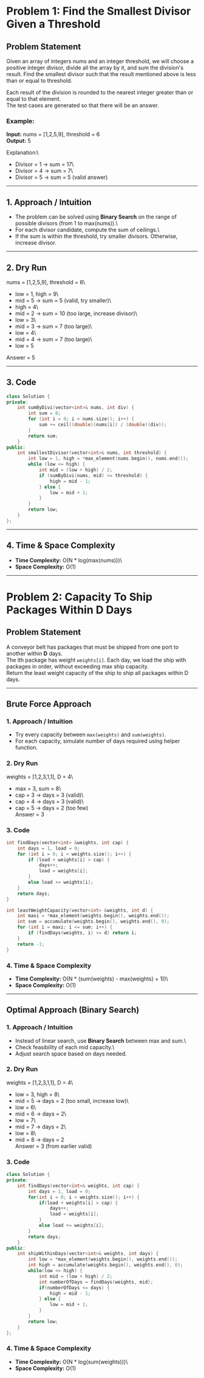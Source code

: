# Problem 1: Find the Smallest Divisor Given a Threshold

## Problem Statement

Given an array of integers nums and an integer threshold, we will choose
a positive integer divisor, divide all the array by it, and sum the
division's result. Find the smallest divisor such that the result
mentioned above is less than or equal to threshold.

Each result of the division is rounded to the nearest integer greater
than or equal to that element.\
The test cases are generated so that there will be an answer.

### Example:

**Input:** nums = \[1,2,5,9\], threshold = 6\
**Output:** 5

Explanation:\
- Divisor = 1 → sum = 17\
- Divisor = 4 → sum = 7\
- Divisor = 5 → sum = 5 (valid answer)

------------------------------------------------------------------------

## 1. Approach / Intuition

-   The problem can be solved using **Binary Search** on the range of
    possible divisors (from 1 to max(nums)).\
-   For each divisor candidate, compute the sum of ceilings.\
-   If the sum is within the threshold, try smaller divisors. Otherwise,
    increase divisor.

------------------------------------------------------------------------

## 2. Dry Run

nums = \[1,2,5,9\], threshold = 6\
- low = 1, high = 9\
- mid = 5 → sum = 5 (valid, try smaller)\
- high = 4\
- mid = 2 → sum = 10 (too large, increase divisor)\
- low = 3\
- mid = 3 → sum = 7 (too large)\
- low = 4\
- mid = 4 → sum = 7 (too large)\
- low = 5

Answer = 5

------------------------------------------------------------------------

## 3. Code

``` cpp
class Solution {
private:
    int sumByDivi(vector<int>& nums, int div) {
        int sum = 0;
        for (int i = 0; i < nums.size(); i++) {
            sum += ceil((double)(nums[i]) / (double)(div));
        }
        return sum;
    }
public:
    int smallestDivisor(vector<int>& nums, int threshold) {
        int low = 1, high = *max_element(nums.begin(), nums.end());
        while (low <= high) {
            int mid = (low + high) / 2;
            if (sumByDivi(nums, mid) <= threshold) {
                high = mid - 1;
            } else {
                low = mid + 1;
            }
        }
        return low;
    }
};
```

------------------------------------------------------------------------

## 4. Time & Space Complexity

-   **Time Complexity:** O(N \* log(max(nums)))\
-   **Space Complexity:** O(1)

------------------------------------------------------------------------

# Problem 2: Capacity To Ship Packages Within D Days

## Problem Statement

A conveyor belt has packages that must be shipped from one port to
another within **D** days.\
The ith package has weight `weights[i]`. Each day, we load the ship with
packages in order, without exceeding max ship capacity.\
Return the least weight capacity of the ship to ship all packages within
D days.

------------------------------------------------------------------------

## Brute Force Approach

### 1. Approach / Intuition

-   Try every capacity between `max(weights)` and `sum(weights)`.
-   For each capacity, simulate number of days required using helper
    function.

### 2. Dry Run

weights = \[1,2,3,1,1\], D = 4\
- max = 3, sum = 8\
- cap = 3 → days = 3 (valid)\
- cap = 4 → days = 3 (valid)\
- cap = 5 → days = 2 (too few)\
Answer = 3

### 3. Code

``` cpp
int findDays(vector<int> &weights, int cap) {
    int days = 1, load = 0;
    for (int i = 0; i < weights.size(); i++) {
        if (load + weights[i] > cap) {
            days++;
            load = weights[i];
        }
        else load += weights[i];
    }
    return days;
}

int leastWeightCapacity(vector<int> &weights, int d) {
    int maxi = *max_element(weights.begin(), weights.end());
    int sum = accumulate(weights.begin(), weights.end(), 0);
    for (int i = maxi; i <= sum; i++) {
        if (findDays(weights, i) <= d) return i;
    }
    return -1;
}
```

### 4. Time & Space Complexity

-   **Time Complexity:** O(N \* (sum(weights) - max(weights) + 1))\
-   **Space Complexity:** O(1)

------------------------------------------------------------------------

## Optimal Approach (Binary Search)

### 1. Approach / Intuition

-   Instead of linear search, use **Binary Search** between max and
    sum.\
-   Check feasibility of each mid capacity.\
-   Adjust search space based on days needed.

### 2. Dry Run

weights = \[1,2,3,1,1\], D = 4\
- low = 3, high = 8\
- mid = 5 → days = 2 (too small, increase low)\
- low = 6\
- mid = 6 → days = 2\
- low = 7\
- mid = 7 → days = 2\
- low = 8\
- mid = 8 → days = 2\
Answer = 3 (from earlier valid)

### 3. Code

``` cpp
class Solution {
private:
    int findDays(vector<int>& weights, int cap) {
        int days = 1, load = 0;
        for(int i = 0; i < weights.size(); i++) {
            if(load + weights[i] > cap) {
                days++;
                load = weights[i];
            }
            else load += weights[i];
        }
        return days;
    }
public:
    int shipWithinDays(vector<int>& weights, int days) {
        int low = *max_element(weights.begin(), weights.end());
        int high = accumulate(weights.begin(), weights.end(), 0);
        while(low <= high) {
            int mid = (low + high) / 2;
            int numberOfDays = findDays(weights, mid);
            if(numberOfDays <= days) {
                high = mid - 1;
            } else {
                low = mid + 1;
            }
        }
        return low;
    }
};
```

### 4. Time & Space Complexity

-   **Time Complexity:** O(N \* log(sum(weights)))\
-   **Space Complexity:** O(1)
